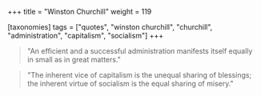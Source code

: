 +++
title = "Winston Churchill"
weight = 119

[taxonomies]
tags = ["quotes", "winston churchill", "churchill", "administration",
"capitalism", "socialism"]
+++

> "An efficient and a successful administration manifests itself equally in
> small as in great matters."

> "The inherent vice of capitalism is the unequal sharing of blessings;
> the inherent virtue of socialism is the equal sharing of misery."

